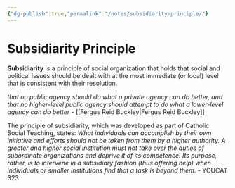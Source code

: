 ```yaml
---
{"dg-publish":true,"permalink":"/notes/subsidiarity-principle/"}
---
```



# Subsidiarity Principle

**Subsidiarity** is a principle of social organization that holds that social and political issues should be dealt with at the most immediate (or local) level that is consistent with their resolution.

*that no public agency should do what a private agency can do better, and that no higher-level public agency should attempt to do what a lower-level agency can do better* - [[Fergus Reid Buckley\|Fergus Reid Buckley]] 

The principle of subsidiarity, which was developed as part of Catholic Social Teaching, states: *What individuals can accomplish by their own initiative and efforts should not be taken from them by a higher authority. A greater and higher social institution must not take over the duties of subordinate organizations and deprive it of its competence. Its purpose, rather, is to intervene in a subsidiary fashion (thus offering help) when individuals or smaller institutions find that a task is beyond them*. - YOUCAT 323